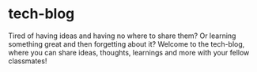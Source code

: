 # tech-blog
Tired of having ideas and having no where to share them? Or learning something great and then forgetting about it? Welcome to the tech-blog, where you can share ideas, thoughts, learnings and more with your fellow classmates!
